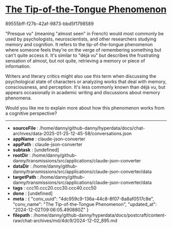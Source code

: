 # [The Tip-of-the-Tongue Phenomenon](https://claude.ai/chat/4dc959c9-136a-44c8-8f07-8a8af0517c8e)

89555bff-f27b-42af-9873-bbd5f1798589

 "Presque vu" (meaning "almost seen" in French) would most commonly be used by psychologists, neuroscientists, and other researchers studying memory and cognition. It refers to the tip-of-the-tongue phenomenon where someone feels they're on the verge of remembering something but can't quite access it. It's similar to "déjà vu" but describes the frustrating sensation of almost, but not quite, retrieving a memory or piece of information.

Writers and literary critics might also use this term when discussing the psychological state of characters or analyzing works that deal with memory, consciousness, and perception. It's less commonly known than déjà vu, but appears occasionally in academic writing and discussions about memory phenomena.

Would you like me to explain more about how this phenomenon works from a cognitive perspective?

---

* **sourceFile** : /home/danny/github-danny/hyperdata/docs/chat-archives/data-2025-01-25-12-45-58/conversations.json
* **appName** : claude-json-converter
* **appPath** : claude-json-converter
* **subtask** : [undefined]
* **rootDir** : /home/danny/github-danny/transmissions/src/applications/claude-json-converter
* **dataDir** : /home/danny/github-danny/transmissions/src/applications/claude-json-converter/data
* **targetPath** : /home/danny/github-danny/transmissions/src/applications/claude-json-converter/data
* **tags** : ccc10.ccc20.ccc30.ccc40.ccc50
* **done** : [undefined]
* **meta** : {
  "conv_uuid": "4dc959c9-136a-44c8-8f07-8a8af0517c8e",
  "conv_name": "The Tip-of-the-Tongue Phenomenon",
  "updated_at": "2024-12-02T09:06:05.490880Z"
}
* **filepath** : /home/danny/github-danny/hyperdata/docs/postcraft/content-raw/chat-archives/md/4dc9/2024-12-02_895.md